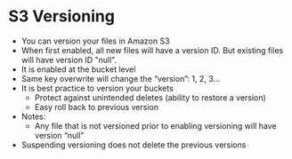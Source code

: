 # S3 Versioning

- You can version your files in Amazon S3
- When first enabled, all new files will have a version ID. But existing files will have version ID "null".
- It is enabled at the bucket level
- Same key overwrite will change the “version”: 1, 2, 3...
- It is best practice to version your buckets
  - Protect against unintended deletes (ability to restore a version)
  - Easy roll back to previous version
- Notes:
  - Any file that is not versioned prior to enabling versioning will have version “null”
- Suspending versioning does not delete the previous versions
